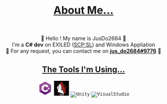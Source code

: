 

<h1 align="center"><u>About Me...</u></h1>
<br>

<p align="center">
  👋 Hello ! My name is JusDo2684 👋
  <br>
  I'm a <b>C# dev</b> on EXILED (<a href="https://scpslgame.com/">SCP:SL</a>) and Windows Appliation
  <br>
  📧 For any request, you can contact me on <a href="https://discord.com/users/712290829057916980/"><b>jus_do2684#9776</b></a> 📧
</p>

<h2 align="center"><u>The Tools I'm Using...</u></h2>

<p align="center">
  <code><img title="CSharp" height="40" src="ReadMeImages/CSharp.jpg"></code>
  <code><img title="Exiled" height="40" src="ReadMeImages/Exiled.jpg"></code>
  <code><img title="Unity" height="40" src="ReadMeImages/Unity.jpg"></code>
  <code><img title="VisualStudio" height="40" src="ReadMeImages/VisualStudio.jpg"></code>
</p>

<!---
jusdo2684/jusdo2684 is a ✨ special ✨ repository because its `README.md` (this file) appears on your GitHub profile.
You can click the Preview link to take a look at your changes.
--->
